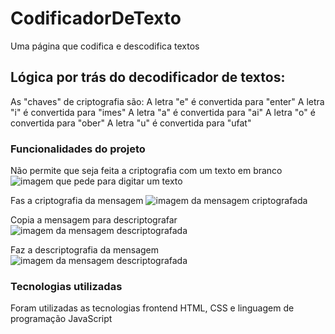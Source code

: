 # CodificadorDeTexto
Uma página que codifica e descodifica textos


## Lógica por trás do decodificador de textos:
As "chaves" de criptografia são:
A letra "e" é convertida para "enter"
A letra "i" é convertida para "imes"
A letra "a" é convertida para "ai"
A letra "o" é convertida para "ober"
A letra "u" é convertida para "ufat"

### Funcionalidades do projeto
Não permite que seja feita a criptografia com um texto em branco
![imagem que pede para digitar um texto]()


Fas a criptografia da mensagem
![imagem da mensagem criptografada]()


Copia a mensagem para descriptografar
![imagem da mensagem descriptografada]()

Faz a descriptografia da mensagem
![imagem da mensagem descriptografada]()

### Tecnologias utilizadas

Foram utilizadas as tecnologias frontend HTML, CSS e linguagem de programação JavaScript